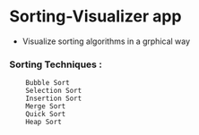# Sorting-Visualizer app
- Visualize sorting algorithms in a grphical way

### Sorting Techniques :
```
    Bubble Sort
    Selection Sort
    Insertion Sort
    Merge Sort
    Quick Sort
    Heap Sort
```